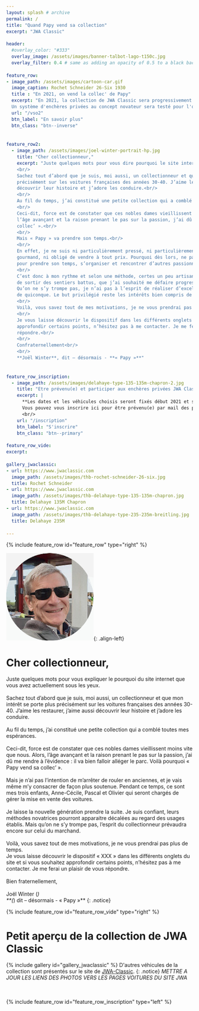 ```yaml
---
layout: splash # archive
permalink: /
title: "Quand Papy vend sa collection"
excerpt: "JWA Classic"

header:
  #overlay_color: "#333"
  overlay_image: /assets/images/banner-talbot-lago-t150c.jpg
  overlay_filter: 0.4 # same as adding an opacity of 0.5 to a black background

feature_row:
- image_path: /assets/images/cartoon-car.gif
  image_caption: Rochet Schneider 26-Six 1930
  title : "En 2021, on vend la collec' de Papy"
  excerpt: "En 2021, la collection de JWA Classic sera progressivement mise en vente.<br/>
  Un système d'enchères privées au concept novateur sera testé pour l'occasion. Celui-ci repose sur trois principes majeurs : pas de frais pour l'acheteur, une période de présentation suffisamment longue pour parfaire son appréciation du véhicule, pas de prix de réserve."
  url: "/vso2"
  btn_label: "En savoir plus"
  btn_class: "btn--inverse"


feature_row2:
  - image_path: /assets/images/joel-winter-portrait-hp.jpg
    title: "Cher collectionneur,"
    excerpt: "Juste quelques mots pour vous dire pourquoi le site internet que vous consultez actuellement existe.<br/>
    <br/>
    Sachez tout d’abord que je suis, moi aussi, un collectionneur et que mon intérêt se porte plus
    précisément sur les voitures françaises des années 30-40. J’aime les restaurer, j’aime aussi
    découvrir leur histoire et j’adore les conduire.<br/>
    <br/>
    Au fil du temps, j’ai constitué une petite collection qui a comblé toutes mes espérances.<br/>
    <br/>
    Ceci-dit, force est de constater que ces nobles dames vieillissent moins vite que nous. Alors,
    l’âge avançant et la raison prenant le pas sur la passion, j’ai dû me rendre à l’évidence : il va bien falloir me défaire de mes véhicules. Vous avez compris le pourquoi de « Papy vend sa
    collec’ ».<br/>
    <br/>
    Mais « Papy » va prendre son temps.<br/>
    <br/>
    En effet, je ne suis ni particulièrement pressé, ni particulièrement
    gourmand, ni obligé de vendre à tout prix. Pourquoi dès lors, ne pas profiter de l’occasion
    pour prendre son temps, s’organiser et rencontrer d’autres passionnés ?<br/>
    <br/>
    C’est donc à mon rythme et selon une méthode, certes un peu artisanale mais qui a le mérite
    de sortir des sentiers battus, que j’ai souhaité me défaire progressivement de ma collection.
    Qu’on ne s’y trompe pas, je n’ai pas à l’esprit de réaliser d’excellentes affaires au détriment
    de quiconque. Le but privilégié reste les intérêts bien compris de chaque partie.<br/>
    <br/>
    Voilà, vous savez tout de mes motivations, je ne vous prendrai pas plus de temps.<br/>
    <br/>
    Je vous laisse découvrir le dispositif dans les différents onglets du site et si vous souhaitez
    approfondir certains points, n’hésitez pas à me contacter. Je me ferai un plaisir de vous
    répondre.<br/>
    <br/>
    Confraternellement<br/>
    <br/>
    **Joël Winter**, dit – désormais - **« Papy »**"


feature_row_inscription:
  - image_path: /assets/images/delahaye-type-135-135m-chapron-2.jpg
    title: "Etre prévenu(e) et participer aux enchères privées JWA Classic"
    excerpt: |
      **Les dates et les véhicules choisis seront fixés début 2021 et seront priorairement communiqués par email aux inscrits.**<br/>
      Vous pouvez vous inscrire ici pour être prévenu(e) par mail des prochaines ventes.
      <br/>
    url: "/inscription"
    btn_label: "S'inscrire"
    btn_class: "btn--primary"

feature_row_vide:
excerpt:

gallery_jwaclassic:
- url: https://www.jwaclassic.com
  image_path: /assets/images/thb-rochet-schneider-26-six.jpg
  title: Rochet Schneider
- url: https://www.jwaclassic.com
  image_path: /assets/images/thb-delahaye-type-135-135m-chapron.jpg
  title: Delahaye 135M Chapron
- url: https://www.jwaclassic.com
  image_path: /assets/images/thb-delahaye-type-235-235m-breitling.jpg
  title: Delahaye 235M

---
```

{% include feature_row id="feature_row" type="right" %}

![image-left](/assets/images/portraitjw2.jpg){: .align-left}

# Cher collectionneur,
Juste quelques mots pour vous expliquer le pourquoi du site internet que vous avez actuellement sous les yeux.<br/>
<br/>
Sachez tout d’abord que je suis, moi aussi, un collectionneur et que mon intérêt se porte plus
précisément sur les voitures françaises des années 30-40. J’aime les restaurer, j’aime aussi
découvrir leur histoire et j’adore les conduire.<br/>
<br/>
Au fil du temps, j’ai constitué une petite collection qui a comblé toutes mes espérances.<br/>
<br/>
Ceci-dit, force est de constater que ces nobles dames vieillissent moins vite que nous. Alors,
l’âge avançant et la raison prenant le pas sur la passion, j’ai dû me rendre à l’évidence : il va bien falloir alléger le parc. Voilà pourquoi « Papy vend sa collec’ ».<br/>
<br/>
Mais je n’ai pas l’intention de m’arrêter de rouler en anciennes, et je vais même m’y consacrer de façon plus soutenue. Pendant ce temps, ce sont mes trois enfants, Anne-Cécile, Pascal et Olivier qui seront chargés de gérer la mise en vente des voitures.<br/>
<br/>
Je laisse la nouvelle génération prendre la suite. Je suis confiant, leurs méthodes novatrices pourront apparaitre décalées au regard des usages établis. Mais qu’on ne s’y trompe pas, l’esprit du collectionneur prévaudra encore sur celui du marchand.<br/>
<br/>
Voilà, vous savez tout de mes motivations, je ne vous prendrai pas plus de temps.<br/>
Je vous laisse découvrir le dispositif « XXX » dans les différents onglets du site et si vous souhaitez approfondir certains points, n’hésitez pas à me contacter. Je me ferai un plaisir de vous répondre.<br/>
<br/>
Bien fraternellement,<br/>
<br/>
Joël Winter (*)<br/>
**(*) dit – désormais - « Papy »**
{: .notice}

{% include feature_row id="feature_row_vide" type="right" %}

# Petit aperçu de la collection de JWA Classic
{% include gallery id="gallery_jwaclassic" %}
D'autres véhicules de la collection sont présentés sur le site de [JWA-Classic](https://www.jwaclassic.com).
{: .notice}
*METTRE A JOUR LES LIENS DES PHOTOS VERS LES PAGES VOITURES DU SITE JWA*
<br/>
<br/>
<br/>

{% include feature_row id="feature_row_inscription" type="left" %}
